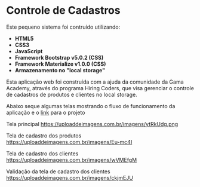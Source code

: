 # Controle de Cadastros
Este pequeno sistema foi contruído utilizando:

- **HTML5**
- **CSS3**
- **JavaScript**
- **Framework Bootstrap v5.0.2 (CSS)**
- **Framework Materialize v1.0.0 (CSS)**
- **Armazenamento no "local storage"**

Esta aplicação web foi construída com a ajuda da comunidade da Gama Academy, através do programa Hiring Coders, que visa gerenciar o controle de cadastros de produtos e clientes no local storage.

Abaixo seque algumas telas mostrando o fluxo de funcionamento da aplicação e o <a href="#">link</a> para o projeto

Tela principal
https://uploaddeimagens.com.br/imagens/ytRkUdg.png

Tela de cadastro dos produtos
https://uploaddeimagens.com.br/imagens/Eu-mc4I

Tela de cadastro dos clientes
https://uploaddeimagens.com.br/imagens/wVMEfgM

Validação da tela de cadastro dos clientes
https://uploaddeimagens.com.br/imagens/ckjmEJU
